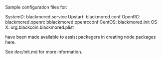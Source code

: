 Sample configuration files for:

SystemD: blackmored.service
Upstart: blackmored.conf
OpenRC:  blackmored.openrc
         bblackmored.openrcconf
CentOS:  blackmored.init
OS X:    org.blackcoin.blackmored.plist

have been made available to assist packagers in creating node packages here.

See doc/init.md for more information.

